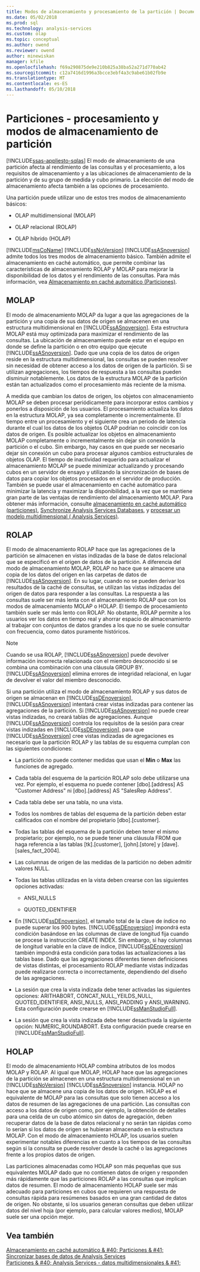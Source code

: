 ```yaml
---
title: Modos de almacenamiento y procesamiento de la partición | Documentos de Microsoft
ms.date: 05/02/2018
ms.prod: sql
ms.technology: analysis-services
ms.custom: olap
ms.topic: conceptual
ms.author: owend
ms.reviewer: owend
author: minewiskan
manager: kfile
ms.openlocfilehash: f69a290875de9e210b825a38ba52a271d770ab42
ms.sourcegitcommit: c12a7416d1996a3bcce3ebf4a3c9abe61b02fb9e
ms.translationtype: MT
ms.contentlocale: es-ES
ms.lasthandoff: 05/10/2018
---
```

# <a name="partitions---partition-storage-modes-and-processing"></a>Particiones - procesamiento y modos de almacenamiento de partición
[!INCLUDE[ssas-appliesto-sqlas](../../includes/ssas-appliesto-sqlas.md)]
  El modo de almacenamiento de una partición afecta al rendimiento de las consultas y el procesamiento, a los requisitos de almacenamiento y a las ubicaciones de almacenamiento de la partición y de su grupo de medida y cubo primario.  La elección del modo de almacenamiento afecta también a las opciones de procesamiento.  
  
 Una partición puede utilizar uno de estos tres modos de almacenamiento básicos:  
  
-   OLAP multidimensional (MOLAP)  
  
-   OLAP relacional (ROLAP)  
  
-   OLAP híbrido (HOLAP)  
  
 [!INCLUDE[msCoName](../../includes/msconame-md.md)] [!INCLUDE[ssNoVersion](../../includes/ssnoversion-md.md)] [!INCLUDE[ssASnoversion](../../includes/ssasnoversion-md.md)] admite todos los tres modos de almacenamiento básico. También admite el almacenamiento en caché automático, que permite combinar las características de almacenamiento ROLAP y MOLAP para mejorar la disponibilidad de los datos y el rendimiento de las consultas. Para más información, vea [Almacenamiento en caché automático &#40;Particiones&#41;](../../analysis-services/multidimensional-models-olap-logical-cube-objects/partitions-proactive-caching.md).  
  
## <a name="molap"></a>MOLAP  
 El modo de almacenamiento MOLAP da lugar a que las agregaciones de la partición y una copia de sus datos de origen se almacenen en una estructura multidimensional en [!INCLUDE[ssASnoversion](../../includes/ssasnoversion-md.md)]. Esta estructura MOLAP está muy optimizada para maximizar el rendimiento de las consultas. La ubicación de almacenamiento puede estar en el equipo en donde se define la partición o en otro equipo que ejecute [!INCLUDE[ssASnoversion](../../includes/ssasnoversion-md.md)]. Dado que una copia de los datos de origen reside en la estructura multidimensional, las consultas se pueden resolver sin necesidad de obtener acceso a los datos de origen de la partición. Si se utilizan agregaciones, los tiempos de respuesta a las consultas pueden disminuir notablemente. Los datos de la estructura MOLAP de la partición están tan actualizados como el procesamiento más reciente de la misma.  
  
 A medida que cambian los datos de origen, los objetos con almacenamiento MOLAP se deben procesar periódicamente para incorporar estos cambios y ponerlos a disposición de los usuarios. El procesamiento actualiza los datos en la estructura MOLAP, ya sea completamente o incrementalmente. El tiempo entre un procesamiento y el siguiente crea un periodo de latencia durante el cual los datos de los objetos OLAP podrían no coincidir con los datos de origen. Es posible actualizar los objetos en almacenamiento MOLAP completamente o incrementalmente sin dejar sin conexión la partición o el cubo. Sin embargo, hay casos en que puede ser necesario dejar sin conexión un cubo para procesar algunos cambios estructurales de objetos OLAP. El tiempo de inactividad requerido para actualizar el almacenamiento MOLAP se puede minimizar actualizando y procesando cubos en un servidor de ensayo y utilizando la sincronización de bases de datos para copiar los objetos procesados en el servidor de producción. También se puede usar el almacenamiento en caché automático para minimizar la latencia y maximizar la disponibilidad, a la vez que se mantiene gran parte de las ventajas de rendimiento del almacenamiento MOLAP. Para obtener más información, consulte [almacenamiento en caché automático &#40;particiones&#41;](../../analysis-services/multidimensional-models-olap-logical-cube-objects/partitions-proactive-caching.md), [Synchronize Analysis Services Databases](../../analysis-services/multidimensional-models/synchronize-analysis-services-databases.md), y [procesar un modelo multidimensional &#40; Analysis Services&#41;](../../analysis-services/multidimensional-models/processing-a-multidimensional-model-analysis-services.md).  
  
## <a name="rolap"></a>ROLAP  
 El modo de almacenamiento ROLAP hace que las agregaciones de la partición se almacenen en vistas indizadas de la base de datos relacional que se especificó en el origen de datos de la partición. A diferencia del modo de almacenamiento MOLAP, ROLAP no hace que se almacene una copia de los datos del origen en las carpetas de datos de [!INCLUDE[ssASnoversion](../../includes/ssasnoversion-md.md)]. En su lugar, cuando no se pueden derivar los resultados de la caché de consultas, se utilizan las vistas indizadas del origen de datos para responder a las consultas. La respuesta a las consultas suele ser más lenta con el almacenamiento ROLAP que con los modos de almacenamiento MOLAP o HOLAP. El tiempo de procesamiento también suele ser más lento con ROLAP. No obstante, ROLAP permite a los usuarios ver los datos en tiempo real y ahorrar espacio de almacenamiento al trabajar con conjuntos de datos grandes a los que no se suele consultar con frecuencia, como datos puramente históricos.  
  
> [!NOTE]  
>  Cuando se usa ROLAP, [!INCLUDE[ssASnoversion](../../includes/ssasnoversion-md.md)] puede devolver información incorrecta relacionada con el miembro desconocido si se combina una combinación con una cláusula GROUP BY. [!INCLUDE[ssASnoversion](../../includes/ssasnoversion-md.md)] elimina errores de integridad relacional, en lugar de devolver el valor del miembro desconocido.  
  
 Si una partición utiliza el modo de almacenamiento ROLAP y sus datos de origen se almacenan en [!INCLUDE[ssDEnoversion](../../includes/ssdenoversion-md.md)], [!INCLUDE[ssASnoversion](../../includes/ssasnoversion-md.md)] intentará crear vistas indizadas para contener las agregaciones de la partición. Si [!INCLUDE[ssASnoversion](../../includes/ssasnoversion-md.md)] no puede crear vistas indizadas, no creará tablas de agregaciones. Aunque [!INCLUDE[ssASnoversion](../../includes/ssasnoversion-md.md)] controla los requisitos de la sesión para crear vistas indizadas en [!INCLUDE[ssDEnoversion](../../includes/ssdenoversion-md.md)], para que [!INCLUDE[ssASnoversion](../../includes/ssasnoversion-md.md)] cree vistas indizadas de agregaciones es necesario que la partición ROLAP y las tablas de su esquema cumplan con las siguientes condiciones:  
  
-   La partición no puede contener medidas que usan el **Min** o **Max** las funciones de agregado.  
  
-   Cada tabla del esquema de la partición ROLAP solo debe utilizarse una vez. Por ejemplo, el esquema no puede contener [dbo].[address] AS "Customer Address" ni [dbo].[address] AS "SalesRep Address".  
  
-   Cada tabla debe ser una tabla, no una vista.  
  
-   Todos los nombres de tablas del esquema de la partición deben estar calificados con el nombre del propietario [dbo].[customer].  
  
-   Todas las tablas del esquema de la partición deben tener el mismo propietario; por ejemplo, no se puede tener una cláusula FROM que haga referencia a las tablas [tk].[customer], [john].[store] y [dave].[sales_fact_2004].  
  
-   Las columnas de origen de las medidas de la partición no deben admitir valores NULL.  
  
-   Todas las tablas utilizadas en la vista deben crearse con las siguientes opciones activadas:  
  
    -   ANSI_NULLS  
  
    -   QUOTED_IDENTIFIER  
  
-   En [!INCLUDE[ssDEnoversion](../../includes/ssdenoversion-md.md)], el tamaño total de la clave de índice no puede superar los 900 bytes. [!INCLUDE[ssDEnoversion](../../includes/ssdenoversion-md.md)] impondrá esta condición basándose en las columnas de clave de longitud fija cuando se procese la instrucción CREATE INDEX. Sin embargo, si hay columnas de longitud variable en la clave de índice, [!INCLUDE[ssDEnoversion](../../includes/ssdenoversion-md.md)] también impondrá esta condición para todas las actualizaciones a las tablas base. Dado que las agregaciones diferentes tienen definiciones de vistas distintas, el procesamiento ROLAP mediante vistas indizadas puede realizarse correcta o incorrectamente, dependiendo del diseño de las agregaciones.  
  
-   La sesión que crea la vista indizada debe tener activadas las siguientes opciones: ARITHABORT, CONCAT_NULL_YEILDS_NULL, QUOTED_IDENTIFIER, ANSI_NULLS, ANSI_PADDING y ANSI_WARNING. Esta configuración puede crearse en [!INCLUDE[ssManStudioFull](../../includes/ssmanstudiofull-md.md)].  
  
-   La sesión que crea la vista indizada debe tener desactivada la siguiente opción: NUMERIC_ROUNDABORT. Esta configuración puede crearse en [!INCLUDE[ssManStudioFull](../../includes/ssmanstudiofull-md.md)].  
  
## <a name="holap"></a>HOLAP  
 El modo de almacenamiento HOLAP combina atributos de los modos MOLAP y ROLAP. Al igual que MOLAP, HOLAP hace que las agregaciones de la partición se almacenen en una estructura multidimensional en un [!INCLUDE[ssNoVersion](../../includes/ssnoversion-md.md)] [!INCLUDE[ssASnoversion](../../includes/ssasnoversion-md.md)] instancia. HOLAP no hace que se almacene una copia de los datos de origen. HOLAP es el equivalente de MOLAP para las consultas que solo tienen acceso a los datos de resumen de las agregaciones de una partición. Las consultas con acceso a los datos de origen como, por ejemplo, la obtención de detalles para una celda de un cubo atómico sin datos de agregación, deben recuperar datos de la base de datos relacional y no serán tan rápidas como lo serían si los datos de origen se hubieran almacenado en la estructura MOLAP. Con el modo de almacenamiento HOLAP, los usuarios suelen experimentar notables diferencias en cuanto a los tiempos de las consultas según si la consulta se puede resolver desde la caché o las agregaciones frente a los propios datos de origen.  
  
 Las particiones almacenadas como HOLAP son más pequeñas que sus equivalentes MOLAP dado que no contienen datos de origen y responden más rápidamente que las particiones ROLAP a las consultas que implican datos de resumen. El modo de almacenamiento HOLAP suele ser más adecuado para particiones en cubos que requieren una respuesta de consultas rápida para resúmenes basados en una gran cantidad de datos de origen. No obstante, si los usuarios generan consultas que deben utilizar datos del nivel hoja (por ejemplo, para calcular valores medios), MOLAP suele ser una opción mejor.  
  
## <a name="see-also"></a>Vea también  
 [Almacenamiento en caché automático & #40; Particiones & #41;](../../analysis-services/multidimensional-models-olap-logical-cube-objects/partitions-proactive-caching.md)   
 [Sincronizar bases de datos de Analysis Services](../../analysis-services/multidimensional-models/synchronize-analysis-services-databases.md)   
 [Particiones & #40; Analysis Services - datos multidimensionales & #41;](../../analysis-services/multidimensional-models-olap-logical-cube-objects/partitions-analysis-services-multidimensional-data.md)  
  
  
